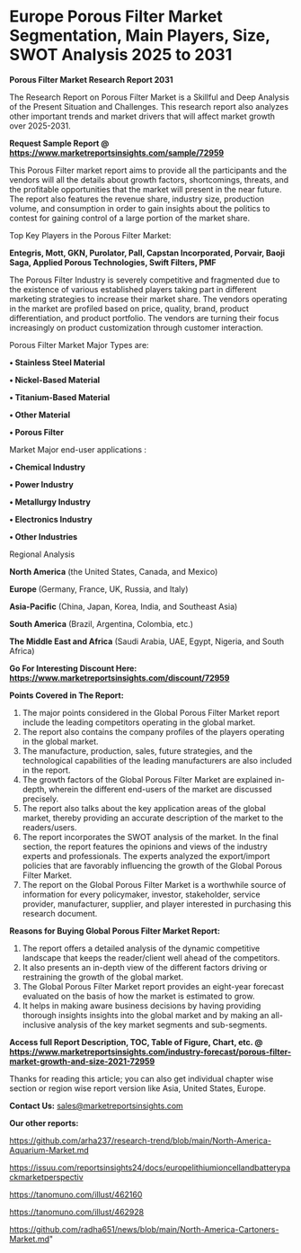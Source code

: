 # Europe Porous Filter Market Segmentation, Main Players, Size, SWOT Analysis 2025 to 2031

<strong>Porous Filter Market Research Report 2031</strong>

The Research Report on Porous Filter Market is a Skillful and Deep Analysis of the Present Situation and Challenges. This research report also analyzes other important trends and market drivers that will affect market growth over 2025-2031.

<strong>Request Sample Report @ <a href=https://www.marketreportsinsights.com/sample/72959>https://www.marketreportsinsights.com/sample/72959</a></strong>

This Porous Filter market report aims to provide all the participants and the vendors will all the details about growth factors, shortcomings, threats, and the profitable opportunities that the market will present in the near future. The report also features the revenue share, industry size, production volume, and consumption in order to gain insights about the politics to contest for gaining control of a large portion of the market share.

Top Key Players in the Porous Filter Market:

<strong>Entegris, Mott, GKN, Purolator, Pall, Capstan Incorporated, Porvair, Baoji Saga, Applied Porous Technologies, Swift Filters, PMF</strong>

The Porous Filter Industry is severely competitive and fragmented due to the existence of various established players taking part in different marketing strategies to increase their market share. The vendors operating in the market are profiled based on price, quality, brand, product differentiation, and product portfolio. The vendors are turning their focus increasingly on product customization through customer interaction.

Porous Filter Market Major Types are:

<strong>• Stainless Steel Material

• Nickel-Based Material

• Titanium-Based Material

• Other Material

• Porous Filter</strong>

Market Major end-user applications :

<strong>• Chemical Industry

• Power Industry

• Metallurgy Industry

• Electronics Industry

• Other Industries</strong>

Regional Analysis

</u><strong><b>North America</b></strong> (the United States, Canada, and Mexico)

<strong><b>Europe </b></strong>(Germany, France, UK, Russia, and Italy)

<strong><b>Asia-Pacific</b></strong> (China, Japan, Korea, India, and Southeast Asia)

<strong><b>South America</b></strong> (Brazil, Argentina, Colombia, etc.)

<strong><b>The Middle East and Africa</b></strong> (Saudi Arabia, UAE, Egypt, Nigeria, and South Africa)

<strong>Go For Interesting Discount Here: <a href=https://www.marketreportsinsights.com/discount/72959>https://www.marketreportsinsights.com/discount/72959</a></strong>

<strong>Points Covered in The Report:</strong>
<ol>
  <li>The major points considered in the Global Porous Filter Market report include the leading competitors operating in the global market.</li>
  <li>The report also contains the company profiles of the players operating in the global market.</li>
  <li>The manufacture, production, sales, future strategies, and the technological capabilities of the leading manufacturers are also included in the report.</li>
  <li>The growth factors of the Global Porous Filter Market are explained in-depth, wherein the different end-users of the market are discussed precisely.</li>
  <li>The report also talks about the key application areas of the global market, thereby providing an accurate description of the market to the readers/users.</li>
  <li>The report incorporates the SWOT analysis of the market. In the final section, the report features the opinions and views of the industry experts and professionals. The experts analyzed the export/import policies that are favorably influencing the growth of the Global Porous Filter Market.</li>
  <li>The report on the Global Porous Filter Market is a worthwhile source of information for every policymaker, investor, stakeholder, service provider, manufacturer, supplier, and player interested in purchasing this research document.</li>
</ol>
<strong>Reasons for Buying Global Porous Filter Market Report:</strong>

<ol>
  <li>The report offers a detailed analysis of the dynamic competitive landscape that keeps the reader/client well ahead of the competitors.</li>
  <li>It also presents an in-depth view of the different factors driving or restraining the growth of the global market.</li>
  <li>The Global Porous Filter Market report provides an eight-year forecast evaluated on the basis of how the market is estimated to grow.</li>
  <li>It helps in making aware business decisions by having providing thorough insights insights into the global market and by making an all-inclusive analysis of the key market segments and sub-segments.</li>
</ol>
<strong>Access full Report Description, TOC, Table of Figure, Chart, etc. @ <a href=https://www.marketreportsinsights.com/industry-forecast/porous-filter-market-growth-and-size-2021-72959>https://www.marketreportsinsights.com/industry-forecast/porous-filter-market-growth-and-size-2021-72959</a></strong>


Thanks for reading this article; you can also get individual chapter wise section or region wise report version like Asia, United States, Europe.

<strong>Contact Us:</strong>
sales@marketreportsinsights.com

<strong>Our other reports:</strong>

<a href=https://github.com/arha237/research-trend/blob/main/North-America-Aquarium-Market.md>https://github.com/arha237/research-trend/blob/main/North-America-Aquarium-Market.md</a>

<a href=https://issuu.com/reportsinsights24/docs/europelithiumioncellandbatterypackmarketperspectiv>https://issuu.com/reportsinsights24/docs/europelithiumioncellandbatterypackmarketperspectiv</a>

<a href=https://tanomuno.com/illust/462160>https://tanomuno.com/illust/462160</a>

<a href=https://tanomuno.com/illust/462928>https://tanomuno.com/illust/462928</a>

<a href=https://github.com/radha651/news/blob/main/North-America-Cartoners-Market.md>https://github.com/radha651/news/blob/main/North-America-Cartoners-Market.md</a>"
